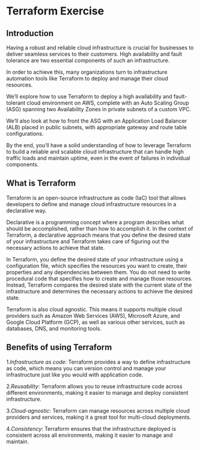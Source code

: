 # Terraform Exercise

## Introduction

Having a robust and reliable cloud infrastructure is crucial for businesses to deliver seamless services to their customers. High availability and fault tolerance are two essential components of such an infrastructure. 

In order to achieve this, many organizations turn to infrastructure automation tools like Terraform to deploy and manage their cloud resources.

We’ll explore how to use Terraform to deploy a high availability and fault-tolerant cloud environment on AWS, complete with an Auto Scaling Group (ASG) spanning two Availability Zones in private subnets of a custom VPC. 

We’ll also look at how to front the ASG with an Application Load Balancer (ALB) placed in public subnets, with appropriate gateway and route table configurations.

By the end, you’ll have a solid understanding of how to leverage Terraform to build a reliable and scalable cloud infrastructure that can handle high traffic loads and maintain uptime, even in the event of failures in individual components.


## What is Terraform

Terraform is an open-source infrastructure as code (IaC) tool that allows developers to define and manage cloud infrastructure resources in a declarative way.

Declarative is a programming concept where a program describes what should be accomplished, rather than how to accomplish it. In the context of Terraform, a declarative approach means that you define the desired state of your infrastructure and Terraform takes care of figuring out the necessary actions to achieve that state.

In Terraform, you define the desired state of your infrastructure using a configuration file, which specifies the resources you want to create, their properties and any dependencies between them. You do not need to write procedural code that specifies how to create and manage those resources. Instead, Terraform compares the desired state with the current state of the infrastructure and determines the necessary actions to achieve the desired state.

Terraform is also cloud agnostic. This means it supports multiple cloud providers such as Amazon Web Services (AWS), Microsoft Azure, and Google Cloud Platform (GCP), as well as various other services, such as databases, DNS, and monitoring tools.

## Benefits of using Terraform

1.*Infrastructure as code*: Terraform provides a way to define infrastructure as code, which means you can version control and manage your infrastructure just like you would with application code.

2.*Reusability*: Terraform allows you to reuse infrastructure code across different environments, making it easier to manage and deploy consistent infrastructure.

3.*Cloud-agnostic*: Terraform can manage resources across multiple cloud providers and services, making it a great tool for multi-cloud deployments.

4.*Consistency*: Terraform ensures that the infrastructure deployed is consistent across all environments, making it easier to manage and maintain.

